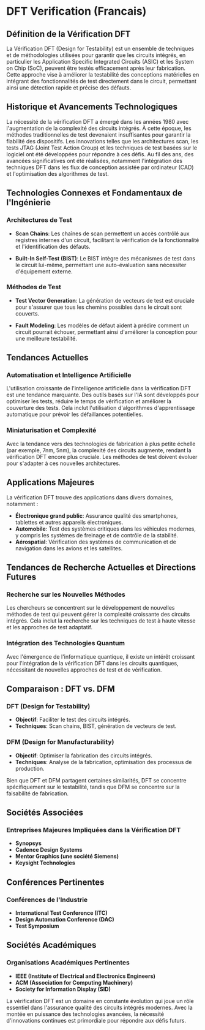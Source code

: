 # DFT Verification (Francais)

## Définition de la Vérification DFT

La Vérification DFT (Design for Testability) est un ensemble de techniques et de méthodologies utilisées pour garantir que les circuits intégrés, en particulier les Application Specific Integrated Circuits (ASIC) et les System on Chip (SoC), peuvent être testés efficacement après leur fabrication. Cette approche vise à améliorer la testabilité des conceptions matérielles en intégrant des fonctionnalités de test directement dans le circuit, permettant ainsi une détection rapide et précise des défauts.

## Historique et Avancements Technologiques

La nécessité de la vérification DFT a émergé dans les années 1980 avec l'augmentation de la complexité des circuits intégrés. À cette époque, les méthodes traditionnelles de test devenaient insuffisantes pour garantir la fiabilité des dispositifs. Les innovations telles que les architectures scan, les tests JTAG (Joint Test Action Group) et les techniques de test basées sur le logiciel ont été développées pour répondre à ces défis. Au fil des ans, des avancées significatives ont été réalisées, notamment l'intégration des techniques DFT dans les flux de conception assistée par ordinateur (CAD) et l'optimisation des algorithmes de test.

## Technologies Connexes et Fondamentaux de l'Ingénierie

### Architectures de Test

- **Scan Chains**: Les chaînes de scan permettent un accès contrôlé aux registres internes d'un circuit, facilitant la vérification de la fonctionnalité et l'identification des défauts.
  
- **Built-In Self-Test (BIST)**: Le BIST intègre des mécanismes de test dans le circuit lui-même, permettant une auto-évaluation sans nécessiter d'équipement externe.

### Méthodes de Test

- **Test Vector Generation**: La génération de vecteurs de test est cruciale pour s'assurer que tous les chemins possibles dans le circuit sont couverts.
  
- **Fault Modeling**: Les modèles de défaut aident à prédire comment un circuit pourrait échouer, permettant ainsi d'améliorer la conception pour une meilleure testabilité.

## Tendances Actuelles

### Automatisation et Intelligence Artificielle

L'utilisation croissante de l'intelligence artificielle dans la vérification DFT est une tendance marquante. Des outils basés sur l'IA sont développés pour optimiser les tests, réduire le temps de vérification et améliorer la couverture des tests. Cela inclut l'utilisation d'algorithmes d'apprentissage automatique pour prévoir les défaillances potentielles.

### Miniaturisation et Complexité

Avec la tendance vers des technologies de fabrication à plus petite échelle (par exemple, 7nm, 5nm), la complexité des circuits augmente, rendant la vérification DFT encore plus cruciale. Les méthodes de test doivent évoluer pour s'adapter à ces nouvelles architectures.

## Applications Majeures

La vérification DFT trouve des applications dans divers domaines, notamment :

- **Électronique grand public**: Assurance qualité des smartphones, tablettes et autres appareils électroniques.
- **Automobile**: Test des systèmes critiques dans les véhicules modernes, y compris les systèmes de freinage et de contrôle de la stabilité.
- **Aérospatial**: Vérification des systèmes de communication et de navigation dans les avions et les satellites.

## Tendances de Recherche Actuelles et Directions Futures

### Recherche sur les Nouvelles Méthodes

Les chercheurs se concentrent sur le développement de nouvelles méthodes de test qui peuvent gérer la complexité croissante des circuits intégrés. Cela inclut la recherche sur les techniques de test à haute vitesse et les approches de test adaptatif.

### Intégration des Technologies Quantum

Avec l'émergence de l'informatique quantique, il existe un intérêt croissant pour l'intégration de la vérification DFT dans les circuits quantiques, nécessitant de nouvelles approches de test et de vérification.

## Comparaison : DFT vs. DFM

### DFT (Design for Testability)

- **Objectif**: Faciliter le test des circuits intégrés.
- **Techniques**: Scan chains, BIST, génération de vecteurs de test.

### DFM (Design for Manufacturability)

- **Objectif**: Optimiser la fabrication des circuits intégrés.
- **Techniques**: Analyse de la fabrication, optimisation des processus de production.

Bien que DFT et DFM partagent certaines similarités, DFT se concentre spécifiquement sur le testabilité, tandis que DFM se concentre sur la faisabilité de fabrication.

## Sociétés Associées

### Entreprises Majeures Impliquées dans la Vérification DFT

- **Synopsys**
- **Cadence Design Systems**
- **Mentor Graphics (une société Siemens)**
- **Keysight Technologies**

## Conférences Pertinentes

### Conférences de l'Industrie

- **International Test Conference (ITC)**
- **Design Automation Conference (DAC)**
- **Test Symposium**

## Sociétés Académiques

### Organisations Académiques Pertinentes

- **IEEE (Institute of Electrical and Electronics Engineers)**
- **ACM (Association for Computing Machinery)**
- **Society for Information Display (SID)**

La vérification DFT est un domaine en constante évolution qui joue un rôle essentiel dans l'assurance qualité des circuits intégrés modernes. Avec la montée en puissance des technologies avancées, la nécessité d'innovations continues est primordiale pour répondre aux défis futurs.